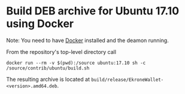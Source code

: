 # Build DEB archive for Ubuntu 17.10 using Docker

Note: You need to have [Docker](https://docker.com) installed and the deamon running.

From the repository's top-level directory call

```
docker run --rm -v $(pwd):/source ubuntu:17.10 sh -c /source/contrib/ubuntu/build.sh
```

The resulting archive is located at `build/release/EkroneWallet-<version>.amd64.deb`.
